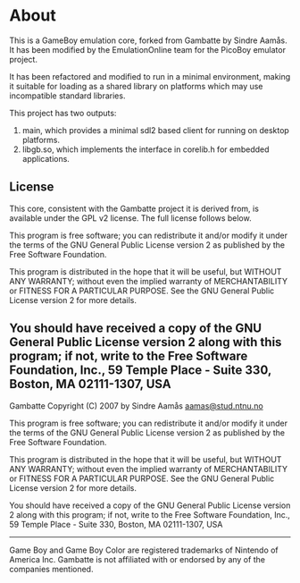 # About

This is a GameBoy emulation core, forked from Gambatte by Sindre Aamås.
It has been modified by the EmulationOnline team for the PicoBoy emulator project.

It has been refactored and modified to run in a minimal environment, making it suitable
for loading as a shared library on platforms which may use incompatible standard libraries.

This project has two outputs:
1. main, which provides a minimal sdl2 based client for running on desktop platforms.
2. libgb.so, which implements the interface in corelib.h for embedded applications. 

## License
This core, consistent with the Gambatte project it is derived from, is available
under the GPL v2 license. The full license follows below.

This program is free software; you can redistribute it and/or modify
it under the terms of the GNU General Public License version 2 as
published by the Free Software Foundation.

This program is distributed in the hope that it will be useful,
but WITHOUT ANY WARRANTY; without even the implied warranty of
MERCHANTABILITY or FITNESS FOR A PARTICULAR PURPOSE.  See the
GNU General Public License version 2 for more details.

You should have received a copy of the GNU General Public License
version 2 along with this program; if not, write to the
Free Software Foundation, Inc.,
59 Temple Place - Suite 330, Boston, MA  02111-1307, USA
--------------------------------------------------------------------------------
Gambatte
Copyright (C) 2007 by Sindre Aamås
aamas@stud.ntnu.no

This program is free software; you can redistribute it and/or modify
it under the terms of the GNU General Public License version 2 as
published by the Free Software Foundation.

This program is distributed in the hope that it will be useful,
but WITHOUT ANY WARRANTY; without even the implied warranty of
MERCHANTABILITY or FITNESS FOR A PARTICULAR PURPOSE.  See the
GNU General Public License version 2 for more details.

You should have received a copy of the GNU General Public License
version 2 along with this program; if not, write to the
Free Software Foundation, Inc.,
59 Temple Place - Suite 330, Boston, MA  02111-1307, USA

--------------------------------------------------------------------------------
Game Boy and Game Boy Color are registered trademarks of
Nintendo of America Inc.
Gambatte is not affiliated with or endorsed by any of the companies mentioned.
